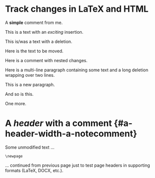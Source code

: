 Track changes in LaTeX and HTML
===============================

A **simple** comment from me.

This is a text with an *exciting* insertion.

This is/was a text with a deletion.

Here is the text to be moved.

Here is a comment with nested changes.

Here is a multi-line paragraph containing some text and a long deletion wrapping over two lines.

This is a new paragraph.

And so is this.

One more.

A *header* with a comment {#a-header-width-a-notecomment}
=========================

Some unmodified text ...

```{=tex}
\newpage
```
... continued from previous page just to test page headers in supporting formats (LaTeX, DOCX, etc.).
